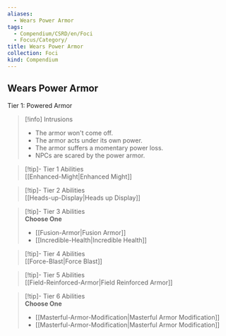 ```yaml
---
aliases:
  - Wears Power Armor
tags:
  - Compendium/CSRD/en/Foci
  - Focus/Category/
title: Wears Power Armor
collection: Foci
kind: Compendium
---
```

## Wears Power Armor  
Tier 1: Powered Armor  

>[!info] Intrusions  
>- The armor won't come off.  
>- The armor acts under its own power.  
>- The armor suffers a momentary power loss.  
>- NPCs are scared by the power armor.  


>[!tip]- Tier 1 Abilities  
> [[Enhanced-Might|Enhanced Might]]  


>[!tip]- Tier 2 Abilities  
> [[Heads-up-Display|Heads up Display]]  


>[!tip]- Tier 3 Abilities  
> **Choose One**  
>- [[Fusion-Armor|Fusion Armor]]  
>- [[Incredible-Health|Incredible Health]]  


>[!tip]- Tier 4 Abilities  
> [[Force-Blast|Force Blast]]  


>[!tip]- Tier 5 Abilities  
> [[Field-Reinforced-Armor|Field Reinforced Armor]]  


>[!tip]- Tier 6 Abilities  
> **Choose One**  
>- [[Masterful-Armor-Modification|Masterful Armor Modification]]  
>- [[Masterful-Armor-Modification|Masterful Armor Modification]]